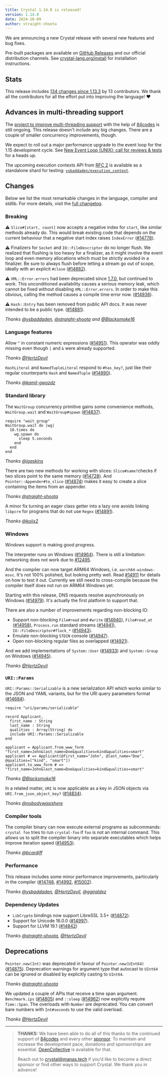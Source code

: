 ```yaml
---
title: Crystal 1.14.0 is released!
version: 1.14.0
date: 2024-10-09
author: straight-shoota
---
```

We are announcing a new Crystal release with several new features and bug fixes.

Pre-built packages are available on [GitHub Releases](https://github.com/crystal-lang/crystal/releases/tag/1.14.0)
and our official distribution channels.
See [crystal-lang.org/install](https://crystal-lang.org/install/) for
installation instructions.

## Stats

This release includes [134 changes since 1.13.3](https://github.com/crystal-lang/crystal/pulls?q=is%3Apr+milestone%3A1.14.0)
by 13 contributors. We thank all the contributors for all the effort put into
improving the language! ❤️

## Advances in multi-threading support

The [project to improve multi-threading support](/2024/02/09/84codes-manas-mt) with the help of [84codes] is still ongoing.
This release doesn't include any big changes. There are a couple of smaller concurrency improvements, though.

We expect to roll out a major performance upgrade to the event loop for the 1.15 development cycle.
See [New Event Loop (UNIX): call for reviews & tests](https://forum.crystal-lang.org/t/new-event-loop-unix-call-for-reviews-tests/7207)
for a heads up.

The upcoming execution contexts API from [RFC 2](https://github.com/crystal-lang/rfcs/pull/2) is available as a standalone shard for testing:
[`ysbaddaden/execution_context`](https://github.com/ysbaddaden/execution_context).

## Changes

Below we list the most remarkable changes in the language, compiler and stdlib.
For more details, visit the [full changelog](https://github.com/crystal-lang/crystal/releases/tag/1.14.0).

### Breaking

⚠️ `Slice#[start, count]` now accepts a negative index for `start`, like similar methods already do.
This would break existing code that depends on the current behaviour that a negative start index raises `IndexError` ([#14778]).

[#14778]: https://github.com/crystal-lang/crystal/pull/14778

⚠️ Finalizers for `Socket` and `IO::FileDescriptor` do no longer flush.
We realized that flushing is too heavy for a finalizer, as it might involve the event loop and even memory allocations which must be strictly avoided in a finalizer.
Be sure to always flush before letting a stream go out of scope, ideally with an explicit `#close` ([#14882]).

[#14882]: https://github.com/crystal-lang/crystal/pull/14882

⚠️ `XML::Error.errors` had been deprecated since [1.7.0](/_releases/2023-01-09-1.7.0-released.md), but continued to work.
This unconditioned availability causes a serious memory leak, which cannot be fixed without disabling `XML::Error.errors`.
In order to make this obvious, calling the method causes a compile time error now. ([#14936]).

[#14936]: https://github.com/crystal-lang/crystal/pull/14936

⚠️ `Hash::Entry` has been removed from public API docs. It was never intended to be a public type. ([#14881]).

*Thanks [@ysbaddaden], [@straight-shoota] and [@Blacksmoke16]*

[#14881]: https://github.com/crystal-lang/crystal/pull/14881

### Language features

Allow `^` in constant numeric expressions ([#14951]). This operator was oddly missing even though `|` and `&` were already supported.

*Thanks [@HertzDevil]*

[#14951]: https://github.com/crystal-lang/crystal/pull/14951

`HashLiteral` and `NamedTupleLiteral` respond to `#has_key?`, just like their regular counterparts `Hash` and `NamedTuple` ([#14890]).

*Thanks [@kamil-gwozdz]*

[#14890]: https://github.com/crystal-lang/crystal/pull/14890

### Standard library

The `WaitGroup` concurrency primitive gains some convenience methods,
`WaitGroup.wait` and `WaitGroup#spawn` ([#14837]).

```crystal
require "wait_group"
WaitGroup.wait do |wg|
  10.times do
    wg.spawn do
      sleep 5.seconds
    end
  end
end
```

*Thanks [@jgaskins]*

[#14837]: https://github.com/crystal-lang/crystal/pull/14837

There are two new methods for working with slices: `Slice#same?`checks
if two slices point to the same memory ([#14728]).
And `Pointer::Appender#to_slice` ([#14874]) makes it easy to create a slice
containing the items from an appender.

[#14728]: https://github.com/crystal-lang/crystal/pull/14728
[#14874]: https://github.com/crystal-lang/crystal/pull/14874

*Thanks [@straight-shoota]*

A minor fix turning an eager class getter into a lazy one avoids linking `libpcre`
for programs that do not use `Regex` ([#14891]).

*Thanks [@kojix2]*

[#14891]: https://github.com/crystal-lang/crystal/pull/14891

### Windows

Windows support is making good progress.

The interpreter runs on Windows ([#14964]). There is still a limitation:
networking does not work due to [#12495].

And the compiler can now target ARM64 Windows, i.e. `aarch64-windows-msvc`.
It's not 100% polished, but looking pretty well. Read [#14911] for details on how to test it out.
Currently we still need to cross-compile because the compiler itself does not run on ARM64 Windows yet.

Starting with this release, DNS requests resolve asynchronously on Windows ([#14979]).
It's actually the first platform to support that.

There are also a number of improvements regarding non-blocking IO:

- Support non-blocking `File#read` and `#write` ([#14940]), `File#read_at` ([#14958]), `Process.run` standard streams ([#14941]), `IO::FileDescriptor#flock_*` ([#14943]).
- Emulate non-blocking `STDIN` console ([#14947]).
- Open non-blocking regular files as overlapped ([#14921]).

And we add implementations of `System::User` ([#14933]) and `System::Group` on Windows ([#14945]).

*Thanks [@HertzDevil]*

[#14911]: https://github.com/crystal-lang/crystal/pull/14911
[#14921]: https://github.com/crystal-lang/crystal/pull/14921
[#14940]: https://github.com/crystal-lang/crystal/pull/14940
[#14958]: https://github.com/crystal-lang/crystal/pull/14958
[#14941]: https://github.com/crystal-lang/crystal/pull/14941
[#14943]: https://github.com/crystal-lang/crystal/pull/14943
[#14947]: https://github.com/crystal-lang/crystal/pull/14947
[#14979]: https://github.com/crystal-lang/crystal/pull/14979
[#14933]: https://github.com/crystal-lang/crystal/pull/14933
[#14945]: https://github.com/crystal-lang/crystal/pull/14945
[#14964]: https://github.com/crystal-lang/crystal/pull/14964
[#12495]: https://github.com/crystal-lang/crystal/issues/12495

### `URI::Params`

`URI::Params::Serializable` is a new serialization API which works similar to
the JSON and YAML variants, but for the URI query parameters format ([#14684]).

```crystal
require "uri/params/serializable"

record Applicant,
  first_name : String
  last_name : String
  qualities : Array(String) do
  include URI::Params::Serializable
end

applicant = Applicant.from_www_form "first_name=John&last_name=Doe&qualities=kind&qualities=smart"
applicant # => Applicant(@first_name="John", @last_name="Doe", @qualities=["kind", "smart"])
applicant.to_www_form # => "first_name=John&last_name=Doe&qualities=kind&qualities=smart"
```

*Thanks [@Blacksmoke16]*

In a related matter, `URI` is now applicable as a key in JSON objects via `URI.from_json_object_key?` ([#14834]).

*Thanks [@nobodywasishere]*

[#14834]: https://github.com/crystal-lang/crystal/pull/14834
[#14684]: https://github.com/crystal-lang/crystal/pull/14684

### Compiler tools

The compiler binary can now execute external programs as subcommands:
`crystal foo` tries to run `crystal-foo` if `foo` is not an internal command.
This allows us to split the compiler binary into separate executables which helps
improve iteration speed ([#14953]).

*Thanks [@bcardiff]*

[#14953]: https://github.com/crystal-lang/crystal/pull/14953

### Performance

This release includes some minor performance improvements, particularly in the
compiler ([#14748], [#14992], [#15002]).

*Thanks [@ysbaddaden], [@HertzDevil], [@ggiraldez]*

[#15002]: https://github.com/crystal-lang/crystal/pull/15002
[#14992]: https://github.com/crystal-lang/crystal/pull/14992
[#14748]: https://github.com/crystal-lang/crystal/pull/14748

### Dependency Updates

- `LibCrypto` bindings now support LibreSSL 3.5+ ([#14872]).
- Support for Unicode 16.0.0 ([#14997]).
- Support for LLVM 19.1 ([#14842])

*Thanks [@straight-shoota], [@HertzDevil]*

[#14842]: https://github.com/crystal-lang/crystal/pull/14842
[#14872]: https://github.com/crystal-lang/crystal/pull/14872
[#14997]: https://github.com/crystal-lang/crystal/pull/14997

## Deprecations

`Pointer.new(Int)` was deprecated in favour of `Pointer.new(UInt64)` ([#14875]).
Deprecation warnings for argument type that autocast to `UInt64` can be ignored
or disabled by explicitly casting to `UInt64`.

*Thanks [@straight-shoota]*

[#14875]: https://github.com/crystal-lang/crystal/pull/14875

We updated a couple of APIs that receive a time span argument.
`Benchmark.ips` ([#14805]) and `::sleep` ([#14962]) now explicitly require
`Time::Span`. The overloads with `Number` are deprecated.
You can convert bare numbers with `Int#seconds` to use the valid overload.

*Thanks [@HertzDevil]*

[#14805]: https://github.com/crystal-lang/crystal/pull/14805
[#14962]: https://github.com/crystal-lang/crystal/pull/14962

---

> **THANKS:**
> We have been able to do all of this thanks to the continued support of [84codes](https://www.84codes.com/) and every other [sponsor](/sponsors).
> To maintain and increase the development pace, donations and sponsorships are
> essential. [OpenCollective](https://opencollective.com/crystal-lang) is
> available for that.
>
> Reach out to [crystal@manas.tech](mailto:crystal@manas.tech)
> if you’d like to become a direct sponsor or find other ways to support Crystal.
> We thank you in advance!

[@bcardiff]: https://github.com/bcardiff
[@Blacksmoke16]: https://github.com/Blacksmoke16
[@ggiraldez]: https://github.com/ggiraldez
[@HertzDevil]: https://github.com/HertzDevil
[@jgaskins]: https://github.com/jgaskins
[@kamil-gwozdz]: https://github.com/kamil-gwozdz
[@kojix2]: https://github.com/kojix2
[@nobodywasishere]: https://github.com/nobodywasishere
[@straight-shoota]: https://github.com/straight-shoota
[@ysbaddaden]: https://github.com/ysbaddaden
[84codes]: https://www.84codes.com/
